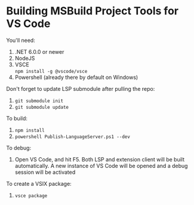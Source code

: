 # Building MSBuild Project Tools for VS Code

You'll need:

1. .NET 6.0.0 or newer
2. NodeJS
3. VSCE  
   `npm install -g @vscode/vsce`
4. Powershell (already there by default on Windows)

Don't forget to update LSP submodule after pulling the repo:

1. `git submodule init`
2. `git submodule update`

To build:

1. `npm install`
2. `powershell Publish-LanguageServer.ps1 --dev`

To debug:

1. Open VS Code, and hit F5. Both LSP and extension client will be built automatically. A new instance of VS Code will be opened and a debug session will be activated

To create a VSIX package:

1. `vsce package`
